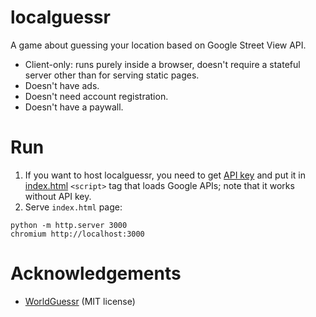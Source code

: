 # localguessr

A game about guessing your location based on Google Street View API.

-   Client-only: runs purely inside a browser, doesn't require a stateful server other than for serving static pages.
-   Doesn't have ads.
-   Doesn't need account registration.
-   Doesn't have a paywall.

# Run

1. If you want to host localguessr, you need to get [API key](https://developers.google.com/maps/documentation/javascript/get-api-key) and put it in [index.html](./index.html) `<script>` tag that loads Google APIs; note that it works without API key.
2. Serve `index.html` page:

```
python -m http.server 3000
chromium http://localhost:3000
```

# Acknowledgements

-   [WorldGuessr](https://github.com/codergautam/worldguessr) (MIT license)
